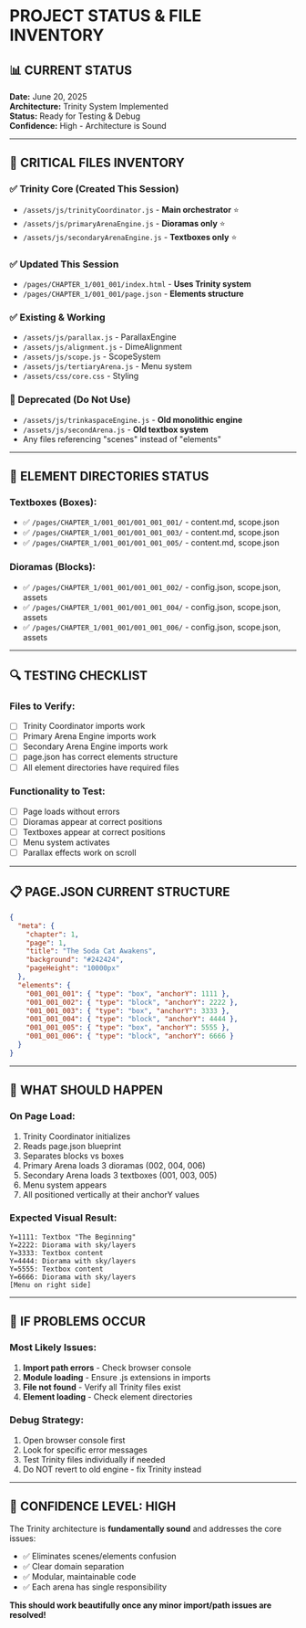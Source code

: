 # PROJECT STATUS & FILE INVENTORY

## 📊 CURRENT STATUS
**Date:** June 20, 2025  
**Architecture:** Trinity System Implemented  
**Status:** Ready for Testing & Debug  
**Confidence:** High - Architecture is Sound  

---

## 📁 CRITICAL FILES INVENTORY

### **✅ Trinity Core (Created This Session)**
- `/assets/js/trinityCoordinator.js` - **Main orchestrator** ⭐
- `/assets/js/primaryArenaEngine.js` - **Dioramas only** ⭐  
- `/assets/js/secondaryArenaEngine.js` - **Textboxes only** ⭐

### **✅ Updated This Session**
- `/pages/CHAPTER_1/001_001/index.html` - **Uses Trinity system**
- `/pages/CHAPTER_1/001_001/page.json` - **Elements structure**

### **✅ Existing & Working**
- `/assets/js/parallax.js` - ParallaxEngine
- `/assets/js/alignment.js` - DimeAlignment
- `/assets/js/scope.js` - ScopeSystem  
- `/assets/js/tertiaryArena.js` - Menu system
- `/assets/css/core.css` - Styling

### **🚫 Deprecated (Do Not Use)**
- `/assets/js/trinkaspaceEngine.js` - **Old monolithic engine**
- `/assets/js/secondArena.js` - **Old textbox system**
- Any files referencing "scenes" instead of "elements"

---

## 🎯 ELEMENT DIRECTORIES STATUS

### **Textboxes (Boxes):**
- ✅ `/pages/CHAPTER_1/001_001/001_001_001/` - content.md, scope.json
- ✅ `/pages/CHAPTER_1/001_001/001_001_003/` - content.md, scope.json  
- ✅ `/pages/CHAPTER_1/001_001/001_001_005/` - content.md, scope.json

### **Dioramas (Blocks):**
- ✅ `/pages/CHAPTER_1/001_001/001_001_002/` - config.json, scope.json, assets
- ✅ `/pages/CHAPTER_1/001_001/001_001_004/` - config.json, scope.json, assets
- ✅ `/pages/CHAPTER_1/001_001/001_001_006/` - config.json, scope.json, assets

---

## 🔍 TESTING CHECKLIST

### **Files to Verify:**
- [ ] Trinity Coordinator imports work  
- [ ] Primary Arena Engine imports work
- [ ] Secondary Arena Engine imports work  
- [ ] page.json has correct elements structure
- [ ] All element directories have required files

### **Functionality to Test:**
- [ ] Page loads without errors
- [ ] Dioramas appear at correct positions  
- [ ] Textboxes appear at correct positions
- [ ] Menu system activates
- [ ] Parallax effects work on scroll

---

## 📋 PAGE.JSON CURRENT STRUCTURE
```json
{
  "meta": {
    "chapter": 1,
    "page": 1,
    "title": "The Soda Cat Awakens", 
    "background": "#242424",
    "pageHeight": "10000px"
  },
  "elements": {
    "001_001_001": { "type": "box", "anchorY": 1111 },
    "001_001_002": { "type": "block", "anchorY": 2222 },
    "001_001_003": { "type": "box", "anchorY": 3333 },
    "001_001_004": { "type": "block", "anchorY": 4444 },
    "001_001_005": { "type": "box", "anchorY": 5555 },
    "001_001_006": { "type": "block", "anchorY": 6666 }
  }
}
```

---

## 🎪 WHAT SHOULD HAPPEN

### **On Page Load:**
1. Trinity Coordinator initializes
2. Reads page.json blueprint
3. Separates blocks vs boxes  
4. Primary Arena loads 3 dioramas (002, 004, 006)
5. Secondary Arena loads 3 textboxes (001, 003, 005)
6. Menu system appears
7. All positioned vertically at their anchorY values

### **Expected Visual Result:**
```
Y=1111: Textbox "The Beginning"
Y=2222: Diorama with sky/layers 
Y=3333: Textbox content
Y=4444: Diorama with sky/layers
Y=5555: Textbox content  
Y=6666: Diorama with sky/layers
[Menu on right side]
```

---

## 🚨 IF PROBLEMS OCCUR

### **Most Likely Issues:**
1. **Import path errors** - Check browser console
2. **Module loading** - Ensure .js extensions in imports
3. **File not found** - Verify all Trinity files exist
4. **Element loading** - Check element directories

### **Debug Strategy:**
1. Open browser console first
2. Look for specific error messages
3. Test Trinity files individually if needed
4. Do NOT revert to old engine - fix Trinity instead

---

## 💪 CONFIDENCE LEVEL: HIGH

The Trinity architecture is **fundamentally sound** and addresses the core issues:
- ✅ Eliminates scenes/elements confusion
- ✅ Clear domain separation  
- ✅ Modular, maintainable code
- ✅ Each arena has single responsibility

**This should work beautifully once any minor import/path issues are resolved!**
